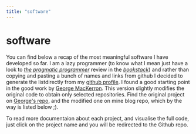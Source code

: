 ```yaml
---
title: "software"
---
```

# software

You can find below a recap of the most meaningful software I have developed so far. I am a lazy programmer (to know what I mean just have a look to [*the pragmatic programmer*](bookstack/pragmatic_programmer/) review in the [*bookstack*](/bookstack)) and rather than copying and pasting a bunch of names and links from github I decided to generate the listdirectly from my [github profile](https://github.com/AndreaCirilloAC).
I found a good starting point in the good work by [George MacKerron](http://mackerron.com/home/). This version slightly modifies the original code to obtain only selected repositories. Find the original project on [George's repo](https://github.com/jawj/github-widget), and the modified one on mine blog repo, which by the way is listed below ;).

To read more documentaion about each project, and visualise the full code, just click on the project name and you will be redirected to the Github repo.

